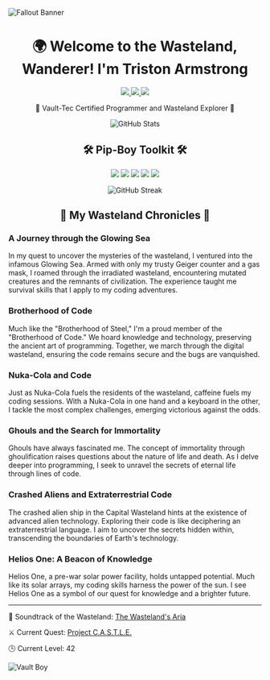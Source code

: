 ![Fallout Banner](https://repository-images.githubusercontent.com/557898281/13553ca7-9def-4565-bee8-961d2d94379b)

<h1 align="center">🌍 Welcome to the Wasteland, Wanderer! I'm Triston Armstrong</h1>

<p align="center">
  <a href="https://tristonarmstrong.com" target="_blank">
    <img src="https://img.shields.io/badge/Website-tristonarmstrong.com-blue?style=for-the-badge">
  </a>
  <a href="mailto=triston95strong@gmail.com" target="_blank">
    <img src="https://img.shields.io/badge/Email-Holotape%20Me-red?style=for-the-badge">
  </a>
  <a href="https://linkedin.com/in/triston95strong" target="_blank">
    <img src="https://img.shields.io/badge/LinkedIn-Connecting%20with%20Armstrong-blue?style=for-the-badge">
  </a>
</p>

<p align="center">
  🌆 Vault-Tec Certified Programmer and Wasteland Explorer 🌆
</p>

<p align="center">
  <img src="https://github-readme-stats.vercel.app/api?username=tristonarmstrong&show_icons=true&theme=dark" alt="GitHub Stats">
</p>

<h2 align="center">🛠️ Pip-Boy Toolkit 🛠️</h2>

<p align="center">
  <img src="https://img.shields.io/badge/Code-TypeScript-blue?style=for-the-badge">
  <img src="https://img.shields.io/badge/Code-Python-yellow?style=for-the-badge">
  <img src="https://img.shields.io/badge/Code-Rust-brown?style=for-the-badge">
  <img src="https://img.shields.io/badge/Tools-React-blueviolet?style=for-the-badge">
  <img src="https://img.shields.io/badge/Editor-NeoVim-blue?style=for-the-badge">
</p>

<p align="center">
  <img src="https://github-readme-streak-stats.herokuapp.com/?user=tristonarmstrong&theme=dark" alt="GitHub Streak">
</p>

<h2 align="center">📜 My Wasteland Chronicles 📜</h2>

### A Journey through the Glowing Sea

In my quest to uncover the mysteries of the wasteland, I ventured into the infamous Glowing Sea. Armed with only my trusty Geiger counter and a gas mask, I roamed through the irradiated wasteland, encountering mutated creatures and the remnants of civilization. The experience taught me survival skills that I apply to my coding adventures.

### Brotherhood of Code

Much like the "Brotherhood of Steel," I'm a proud member of the "Brotherhood of Code." We hoard knowledge and technology, preserving the ancient art of programming. Together, we march through the digital wasteland, ensuring the code remains secure and the bugs are vanquished.

### Nuka-Cola and Code

Just as Nuka-Cola fuels the residents of the wasteland, caffeine fuels my coding sessions. With a Nuka-Cola in one hand and a keyboard in the other, I tackle the most complex challenges, emerging victorious against the odds.

### Ghouls and the Search for Immortality

Ghouls have always fascinated me. The concept of immortality through ghoulification raises questions about the nature of life and death. As I delve deeper into programming, I seek to unravel the secrets of eternal life through lines of code.

### Crashed Aliens and Extraterrestrial Code

The crashed alien ship in the Capital Wasteland hints at the existence of advanced alien technology. Exploring their code is like deciphering an extraterrestrial language. I aim to uncover the secrets hidden within, transcending the boundaries of Earth's technology.

### Helios One: A Beacon of Knowledge

Helios One, a pre-war solar power facility, holds untapped potential. Much like its solar arrays, my coding skills harness the power of the sun. I see Helios One as a symbol of our quest for knowledge and a brighter future.

---

🎵 Soundtrack of the Wasteland: [The Wasteland's Aria](https://youtu.be/HS6rW19GfBE)

⚔️ Current Quest: [Project C.A.S.T.L.E.](#)

🕒 Current Level: 42

![Vault Boy](#)
